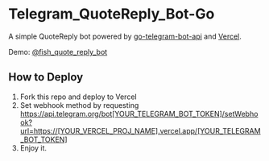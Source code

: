 # Telegram_QuoteReply_Bot-Go

A simple QuoteReply bot powered by [go-telegram-bot-api](https://github.com/go-telegram-bot-api/telegram-bot-api) and [Vercel](https://vercel.com/dashboard).

Demo: [@fish_quote_reply_bot](https://t.me/fish_quote_reply_bot)

## How to Deploy

1. Fork this repo and deploy to Vercel
2. Set webhook method by requesting <https://api.telegram.org/bot[YOUR_TELEGRAM_BOT_TOKEN]/setWebhook?url=https://[YOUR_VERCEL_PROJ_NAME].vercel.app/[YOUR_TELEGRAM_BOT_TOKEN]>
3. Enjoy it.
